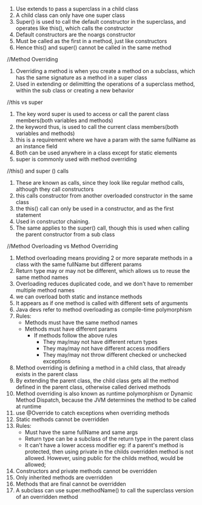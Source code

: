 1. Use extends to pass a superclass in a child class
2. A child class can only have one super class
3. Super() is used to call the default constructor in the superclass, and operates like this(), which calls the constructor
4. Default constructors are the noargs constructor
5. Must be called as the first in a method, just like constructors
6. Hence this() and super() cannot be called in the same method

//Method Overriding
1. Overriding a method is when you create a method on a subclass, which has the same signature as a method in a super class
2. Used in extending or delimitting the operations of a superclass method, within the sub class or creating a new behavior

//this vs super
1. The key word super is used to access or call the parent class members(both variables and methods)
2. the keyword thus, is used to call the current class members(both variables and methods)
3. this is a requirement where we have a param with the same fullName as an instance field
4. Both can be used anywhere in a class except for static elements
5. super is commonly used with method overriding

//this() and super () calls
1. These are known as calls, since they look like regular method calls, although they call constructors
2. this calls constructor from another overloaded constructor in the same class
3. the this() call can only be used in a constructor, and as the first statement
4. Used in constructor chaining. 
5. The same applies to the super() call, though this is used when calling the parent constructor from a sub class

//Method Overloading vs Method Overriding
1. Method overloading means providing 2 or more separate methods in a class with the same fullName but different params
2. Return type may or may not be different, which allows us to reuse the same method names
3. Overloading reduces duplicated code, and we don't have to remember multiple method names
4. we can overload both static and instance methods
5. It appears as if one method is called with different sets of arguments
6. Java devs refer to method overloading as compile-time polymorphism
7. Rules:
   - Methods must have the same method names
   - Methods must have different params
     - If methods follow the above rules
       - They may/may not have different return types
       - They may/may not have different access modifiers
       - They may/may not throw different checked or unchecked exceptions
8. Method overriding is defining a method in a child class, that already exists in the parent class
9. By extending the parent class, the child class gets all the method defined in the parent class, otherwise called derived methods
10. Method overriding is also known as runtime polymorphism or Dynamic Method Dispatch, because the JVM determines the method to be called at runtime
11. use @Override to catch exceptions when overriding methods
12. Static methods cannot be overridden
13. Rules:
    - Must have the same fullName and same args
    - Return type can be a subclass of the return type in the parent class 
    - It can't have a lower access modifier eg: if a parent's method is protected, then using private in the childs overridden method is not allowed. However, using public for the childs method, would be allowed;
14. Constructors and private methods cannot be overridden
15. Only inherited methods are overridden
16. Methods that are final cannot be overridden
17. A subclass can use super.methodName() to call the superclass version of an overridden method